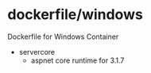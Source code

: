 # dockerfile/windows

Dockerfile for Windows Container

* servercore
  * aspnet core runtime for 3.1.7
